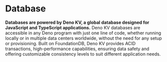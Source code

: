 <script setup lang="ts">
import ChipSimple from '@theme/components/ChipSimple.vue'
</script>

# Database <ChipSimple chip="alpha" />

**Databases are powered by Deno KV, a global database designed for JavaScript and TypeScript applications.** Deno KV databases are accessible in any Deno program with just one line of code, whether running locally or in multiple data centers worldwide, without the need for any setup or provisioning. Built on FoundationDB, Deno KV provides ACID transactions, high-performance capabilities, ensuring data safety and offering customizable consistency levels to suit different application needs.

<!-- ![Database](/docs/images/databases/database-overview.webp) -->
